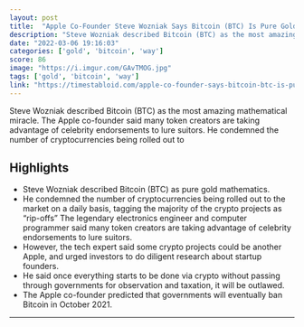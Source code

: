 ```yaml
---
layout: post
title:  "Apple Co-Founder Steve Wozniak Says Bitcoin (BTC) Is Pure Gold Mathematics"
description: "Steve Wozniak described Bitcoin (BTC) as the most amazing mathematical miracle. The Apple co-founder said many token creators are taking advantage of celebrity endorsements to lure suitors. He condemned the number of cryptocurrencies being rolled out to"
date: "2022-03-06 19:16:03"
categories: ['gold', 'bitcoin', 'way']
score: 86
image: "https://i.imgur.com/GAvTMOG.jpg"
tags: ['gold', 'bitcoin', 'way']
link: "https://timestabloid.com/apple-co-founder-says-bitcoin-btc-is-pure-gold-mathematics/"
---
```


Steve Wozniak described Bitcoin (BTC) as the most amazing mathematical miracle. The Apple co-founder said many token creators are taking advantage of celebrity endorsements to lure suitors. He condemned the number of cryptocurrencies being rolled out to

## Highlights

- Steve Wozniak described Bitcoin (BTC) as pure gold mathematics.
- He condemned the number of cryptocurrencies being rolled out to the market on a daily basis, tagging the majority of the crypto projects as “rip-offs” The legendary electronics engineer and computer programmer said many token creators are taking advantage of celebrity endorsements to lure suitors.
- However, the tech expert said some crypto projects could be another Apple, and urged investors to do diligent research about startup founders.
- He said once everything starts to be done via crypto without passing through governments for observation and taxation, it will be outlawed.
- The Apple co-founder predicted that governments will eventually ban Bitcoin in October 2021.

---
